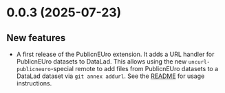 # 0.0.3 (2025-07-23)

## New features

- A first release of the PublicnEUro extension. It adds a URL handler for
  PublicnEUro datasets to DataLad. This allows using the new
  `uncurl-publicneuro`-special remote to add files from PublicnEUro datasets to
  a DataLad dataset via `git annex addurl`. See the [README](README.md) for
  usage instructions.

